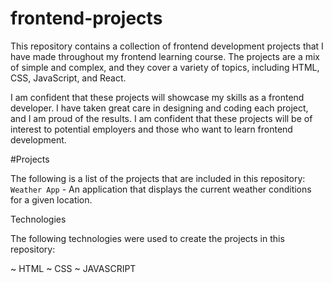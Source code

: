 # frontend-projects

This repository contains a collection of frontend development projects that I have made throughout my frontend learning course. The projects are a mix of simple and complex, and they cover a variety of topics, including HTML, CSS, JavaScript, and React.

I am confident that these projects will showcase my skills as a frontend developer. I have taken great care in designing and coding each project, and I am proud of the results. I am confident that these projects will be of interest to potential employers and those who want to learn frontend development.

#Projects

The following is a list of the projects that are included in this repository:
    `Weather App` - An application that displays the current weather       conditions for a given location.



Technologies

The following technologies were used to create the projects in this repository:

~ HTML
~ CSS
~ JAVASCRIPT